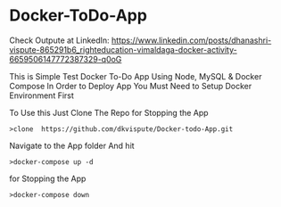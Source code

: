 # Docker-ToDo-App


Check Outpute at LinkedIn: https://www.linkedin.com/posts/dhanashri-vispute-865291b6_righteducation-vimaldaga-docker-activity-6659506147772387329-q0oG

This is Simple Test Docker To-Do App Using Node, MySQL & Docker Compose
In Order to Deploy App You Must Need to Setup Docker Environment First

To Use this Just Clone The Repo
for Stopping the App
```console
>clone  https://github.com/dkvispute/Docker-todo-App.git 
```
Navigate to the App folder And hit
```console
>docker-compose up -d
```

for Stopping the App
```console
>docker-compose down 
```
